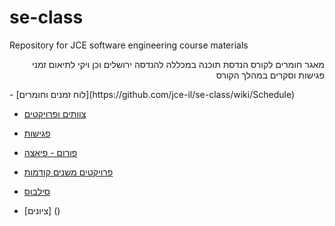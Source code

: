 se-class
========

Repository for JCE software engineering course materials

<p dir="rtl">
מאגר חומרים לקורס הנדסת תוכנה במכללה להנדסה ירושלים
וכן ויקי לתיאום זמני פגישות וסקרים במהלך הקורס
</p>
- [לוח זמנים וחומרים](https://github.com/jce-il/se-class/wiki/Schedule)

- [צוותים ופרויקטים](https://github.com/jce-il/se-class/wiki/Projects)

- [פגישות](https://github.com/jce-il/se-class/wiki/Meetings)

- [פורום - פיאצה](https://piazza.com/class#winter2013/se10014)

- [פרויקטים משנים קודמות](https://github.com/jce-il/se-class/wiki/PastProjects)

- [סילבוס](https://github.com/downloads/jce-il/se-class/se13a-syllabus.pdf)

- [ציונים] ()

